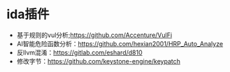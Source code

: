 # ida插件

* 基于规则的vul分析;https://github.com/Accenture/VulFi
* AI智能危险函数分析：https://github.com/hexian2001/HRP_Auto_Analyze
* 反llvm混淆：https://gitlab.com/eshard/d810
* 修改字节：https://github.com/keystone-engine/keypatch